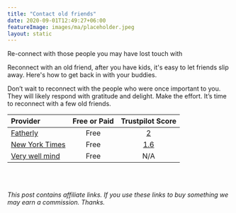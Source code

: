 ```yaml
---
title: "Contact old friends"
date: 2020-09-01T12:49:27+06:00
featureImage: images/ma/placeholder.jpeg
layout: static
---
```


Re-connect with those people you may have lost touch with

Reconnect with an old friend, after you have kids, it's easy to let friends slip away. Here's how to get back in with your buddies.

Don’t wait to reconnect with the people who were once important to you. They will likely respond with gratitude and delight. Make the effort. It’s time to reconnect with a few old friends.

| Provider      | Free or Paid  |  Trustpilot Score  |
| :-----------          | :--------------:      |  :--------------:         |
| [Fatherly](https://www.fatherly.com/love-money/best-way-reach-out-old-friend-advice) | Free | [2](https://uk.trustpilot.com/review/www.fatherly.com) | 
| [New York Times](https://www.nytimes.com/2022/07/11/well/family/check-in-text-friendship.html) | Free | [1.6](https://uk.trustpilot.com/review/www.nytimes.com) | 
| [Very well mind](https://www.verywellmind.com/how-to-reconnect-with-an-old-friend-without-making-it-awkward-5225930) | Free | N/A
  

<br/><br/>

*This post contains affiliate links. If you use these links to buy something we may
earn a commission. Thanks.*






